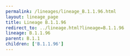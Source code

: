 ```yaml
---
permalink: /lineages/lineage_B.1.1.96.html
layout: lineage_page
title: Lineage B.1.1.96
redirect_to: ../lineage.html?lineage=B.1.1.96
lineage: B.1.1.96
parent: B.1.1
children: ['B.1.1.96']
---
```

